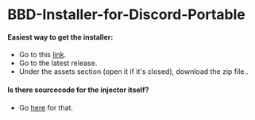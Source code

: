 # BBD-Installer-for-Discord-Portable

#### Easiest way to get the installer:
- Go to this [link](https://github.com/MasicoreLord/BBD-Discord-Portable-Injector/releases).
- Go to the latest release.
- Under the assets section (open it if it's closed), download the zip file..

#### Is there sourcecode for the injector itself?
- Go [here](https://github.com/MasicoreLord/BBD-Discord-Portable-Injector) for that.
